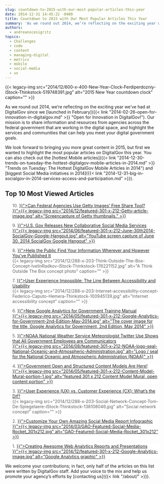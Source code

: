 ```yaml
---
slug: countdown-to-2015-with-our-most-popular-articles-this-year
date: 2014-12-31 14:45:22 -0400
title: Countdown to 2015 with Our Most Popular Articles This Year
summary: 'As we round out 2014, we’re reflecting on the exciting year we’ve had at DigitalGov since we launched in February. Our mission is to share information and resources from agencies across the federal government that are working in the digital space, and highlight the services and communities that can help you meet your digital government'
authors:
  - andreanocesigritz
topics:
  - Challenges
  - code
  - content
  - managing-digital
  - metrics
  - mobile
  - social-media
  - ux
---
```


{{< legacy-img src="2014/12/600-x-400-New-Year-Clock-Ferdiperdozniy-iStock-Thinkstock-519748391.jpg" alt="2015 New Year countdown clock" caption="" >}} 

As we round out 2014, we’re reflecting on the exciting year we’ve had at DigitalGov since we [launched in February]({{< link "2014-02-26-open-for-innovation-in-digitalgov.md" >}} "Open for Innovation in DigitalGov!"). Our mission is to share information and resources from agencies across the federal government that are working in the digital space, and highlight the services and communities that can help you meet your digital government goals.

We look forward to bringing you more great content in 2015, but first we wanted to highlight the most popular articles on DigitalGov this year. You can also check out the [hottest Mobile articles]({{< link "2014-12-30-trends-on-tuesday-the-hottest-digitalgov-mobile-articles-in-2014.md" >}} "Trends on Tuesday: The Hottest DigitalGov Mobile Articles in 2014") and [biggest Social Media initiatives in 2014]({{< link "2014-12-31-big-in-socialgov-in-2014-services-access-and-participation.md" >}}).

## Top 10 Most Viewed Articles

<blockquote style="padding: 0 0 0px; background: #fff; border: 0; margin-bottom: 0px; text-align: left;">
  <div class="one-half first">
    10. <a title="Can Federal Agencies Use Getty Images’ Free Share Tool?" href="{{< link "2014-04-03-can-federal-agencies-use-getty-images-free-share-tool.md" >}}">Can Federal Agencies Use Getty Images’ Free Share Tool?</a>
  </div>
  
  <div class="one-half">
    <a title="Can Federal Agencies Use Getty Images’ Free Share Tool?" href="{{< link "2014-04-03-can-federal-agencies-use-getty-images-free-share-tool.md" >}}">{{< legacy-img src="2014/12/featured-301-x-212-Getty-article-image.jpg" alt="Screencapture of Getty thumbnails." >}}</a>
  </div>
</blockquote>

<blockquote style="padding: 0 0 0px; background: #fff; border: 0; margin-bottom: 0px; text-align: left;">
  <div class="one-half first">
    9. <a title="U.S. Gov Releases New Collaborative Social Media Services" href="{{< link "2014-06-30-u-s-gov-releases-new-collaborative-social-media-services.md" >}}">U.S. Gov Releases New Collaborative Social Media Services</a>
  </div>
  
  <div class="one-half">
    <a title="U.S. Gov Releases New Collaborative Social Media Services" href="{{< link "2014-06-30-u-s-gov-releases-new-collaborative-social-media-services.md" >}}">{{< legacy-img src="2014/06/featured-301-x-212-June-30th2014-SocialGov-Google-Hangout.jpg" alt="YouTube screen capture of June 30, 2014 SocialGov Google Hangout" >}}</a>
  </div>
</blockquote>

<blockquote style="padding: 0 0 0px; background: #fff; border: 0; margin-bottom: 0px; text-align: left;">
  <div class="one-half first">
    8. <a title="Help the Public Find Your Information, Wherever and However You’ve Published It" href="{{< link "2014-08-26-help-the-public-find-your-information-wherever-and-however-youve-published-it.md" >}}">Help the Public Find Your Information Wherever and However You&#8217;ve Published It</a>
  </div>
  
  <div class="one-half">
    {{< legacy-img src="2014/12/288-x-203-Think-Outside-The-Box-Concept-IvelinRadkov-iStock-Thinkstock-176221152.jpg" alt="A Think Outside The Box concept photo" caption="" >}}
  </div>
</blockquote>

<blockquote style="padding: 0 0 0px; background: #fff; border: 0; margin-bottom: 0px; text-align: left;">
  <div class="one-half first">
    7. <a title="User Experience Impossible: The Line Between Accessibility and Usability" href="{{< link "2014-11-17-user-experience-impossible-the-line-between-accessibility-and-usability.md" >}}">User Experience Impossible: The Line Between Accessibility and Usability</a>
  </div>
  
  <div class="one-half">
    {{< legacy-img src="2014/12/288-x-203-Internet-accessibility-concept-Federico-Caputo-Hemera-Thinkstock-100945139.jpg" alt="Internet accessibility concept" caption="" >}}
  </div>
</blockquote>

<blockquote style="padding: 0 0 0px; background: #fff; border: 0; margin-bottom: 0px; text-align: left;">
  <div class="one-half first">
    6. <a title="New Google Analytics for Government Training Manual" href="{{< link "2014-05-15-new-google-analytics-for-government-training-manual.md" >}}">New Google Analytics for Government Training Manual</a>
  </div>
  
  <div class="one-half">
    <a title="New Google Analytics for Government Training Manual" href="{{< link "2014-05-15-new-google-analytics-for-government-training-manual.md" >}}">{{< legacy-img src="2014/05/featured-301-x-212-Google-Analytics-for-Government-2nd-Edition-May-2014.jpg" alt="The cover image for the title, Google Analytics for Government, 2nd Edition, May 2014" >}}</a>
  </div>
</blockquote>

<blockquote style="padding: 0 0 0px; background: #fff; border: 0; margin-bottom: 0px; text-align: left;">
  <div class="one-half first">
    5. <a title="NOAA National Weather Service Meteorologist Twitter Use Shows that All Government Employees are Communicators" href="{{< link "2014-02-26-noaa-national-weather-service-meteorologist-twitter-use-shows-that-all-government-employees-are-communicators.md" >}}">NOAA National Weather Service Meteorologist Twitter Use Shows that All Government Employees are Communicators</a>
  </div>
  
  <div class="one-half">
    <a title="NOAA National Weather Service Meteorologist Twitter Use Shows that All Government Employees are Communicators" href="{{< link "2014-02-26-noaa-national-weather-service-meteorologist-twitter-use-shows-that-all-government-employees-are-communicators.md" >}}">{{< legacy-img src="2014/08/featured-301-x-212-NOAA-logo-seal-National-Oceanic-and-Atmospheric-Administration.jpg" alt="Logo / seal for the National Oceanic and Atmospheric Administration (NOAA)" >}}</a>
  </div>
</blockquote>

<blockquote style="padding: 0 0 0px; background: #fff; border: 0; margin-bottom: 0px; text-align: left;">
  <div class="one-half first">
    4. <a title="Government Open and Structured Content Models Are Here!" href="{{< link "2014-05-05-government-open-and-structured-content-models-are-here.md" >}}">Government Open and Structured Content Models Are Here!</a>
  </div>
  
  <div class="one-half">
    <a title="Government Open and Structured Content Models Are Here!" href="{{< link "2014-05-05-government-open-and-structured-content-models-are-here.md" >}}">{{< legacy-img src="2014/05/featured-301-x-212-Content-Model-Mural-portion-1.jpg" alt="featured 301 x 212 Content Model Mural, open content portion" >}}</a>
  </div>
</blockquote>

<blockquote style="padding: 0 0 0px; background: #fff; border: 0; margin-bottom: 0px; text-align: left;">
  <div class="one-half first">
    3. <a title="User Experience (UX) vs. Customer Experience (CX): What’s the Dif?" href="{{< link "2014-07-07-user-experience-ux-vs-customer-experience-cx-whats-the-dif.md" >}}">User Experience (UX) vs. Customer Experience (CX): What’s the Dif?</a>
  </div>
  
  <div class="one-half">
    {{< legacy-img src="2014/12/288-x-203-Social-Network-Concept-Tom-De-Spiegelaere-iStock-Thinkstock-138108046.jpg" alt="Social network concept" caption="" >}}
  </div>
</blockquote>

<blockquote style="padding: 0 0 0px; background: #fff; border: 0; margin-bottom: 0px; text-align: left;">
  <div class="one-half first">
    2. <a title="Customize Your Own Amazing Social Media Report Infographic" href="{{< link "2014-03-14-customize-your-own-amazing-social-media-report-infographic.md" >}}">Customize Your Own Amazing Social Media Report Infographic</a>
  </div>
  
  <div class="one-half">
    <a title="Customize Your Own Amazing Social Media Report Infographic" href="{{< link "2014-03-14-customize-your-own-amazing-social-media-report-infographic.md" >}}">{{< legacy-img src="2014/03/GAO-Featured-Social-Media-Rocket_301x212.jpg" alt="GAO-Featured-Social-Media-Rocket_301x212" >}}</a>
  </div>
</blockquote>

<blockquote style="padding: 0 0 0px; background: #fff; border: 0; margin-bottom: 0px; text-align: left;">
  <div class="one-half first">
    1. <a title="Creating Awesome Web Analytics Reports and Presentations" href="{{< link "2014-03-04-creating-awesome-web-analytics-reports-and-presentations.md" >}}">Creating Awesome Web Analytics Reports and Presentations</a>
  </div>
  
  <div class="one-half">
    <a title="Creating Awesome Web Analytics Reports and Presentations" href="{{< link "2014-03-04-creating-awesome-web-analytics-reports-and-presentations.md" >}}">{{< legacy-img src="2014/12/featured-301-x-212-Google-Analytics-image.jpg" alt="Google Analytics graphic" >}}</a>
  </div>
</blockquote>

We welcome your contributions; in fact, only half of the articles on this list were written by DigitalGov staff. Add your voice to the mix and help us promote your agency&#8217;s efforts by [contacting us]({{< link "/about/" >}}).